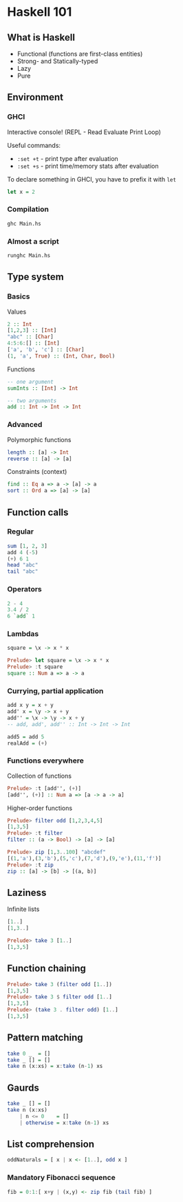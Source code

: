# Haskell 101

## What is Haskell

* Functional (functions are first-class entities)
* Strong- and Statically-typed
* Lazy
* Pure

## Environment
### GHCI
Interactive console! (REPL - Read Evaluate Print Loop)

Useful commands:
* `:set +t` - print type after evaluation
* `:set +s` - print time/memory stats after evaluation

To declare something in GHCI, you have to prefix it with `let`
```haskell
let x = 2
```

### Compilation
```bash
ghc Main.hs
```

### Almost a script
```bash
runghc Main.hs
```

## Type system
### Basics
Values
```haskell
2 :: Int
[1,2,3] :: [Int]
"abc" :: [Char]
4:5:6:[] :: [Int]
['a', 'b', 'c'] :: [Char]
(1, 'a', True) :: (Int, Char, Bool)
```

Functions
```haskell
-- one argument
sumInts :: [Int] -> Int

-- two arguments
add :: Int -> Int -> Int
```

### Advanced
Polymorphic functions
```haskell
length :: [a] -> Int
reverse :: [a] -> [a]
```

Constraints (context)
```haskell
find :: Eq a => a -> [a] -> a
sort :: Ord a => [a] -> [a]
```

## Function calls
### Regular
```haskell
sum [1, 2, 3]
add 4 (-5)
(+) 6 1
head "abc"
tail "abc"
```

### Operators
```haskell
2 - 4
3.4 / 2
6 `add` 1
```

### Lambdas
```haskell
square = \x -> x * x
```
```haskell
Prelude> let square = \x -> x * x
Prelude> :t square
square :: Num a => a -> a
```

### Currying, partial application
```haskell
add x y = x + y
add' x = \y -> x + y
add'' = \x -> \y -> x + y
-- add, add', add'' :: Int -> Int -> Int

add5 = add 5
realAdd = (+)
```

### Functions everywhere
Collection of functions
```haskell
Prelude> :t [add'', (+)]
[add'', (+)] :: Num a => [a -> a -> a]
```

Higher-order functions
```haskell
Prelude> filter odd [1,2,3,4,5]
[1,3,5]
Prelude> :t filter
filter :: (a -> Bool) -> [a] -> [a]
```

```haskell
Prelude> zip [1,3..100] "abcdef"
[(1,'a'),(3,'b'),(5,'c'),(7,'d'),(9,'e'),(11,'f')]
Prelude> :t zip
zip :: [a] -> [b] -> [(a, b)]
```
## Laziness
Infinite lists
```haskell
[1..]
[1,3..]
```
```haskell
Prelude> take 3 [1..]
[1,3,5]
```

## Function chaining
```haskell
Prelude> take 3 (filter odd [1..])
[1,3,5]
Prelude> take 3 $ filter odd [1..]
[1,3,5]
Prelude> (take 3 . filter odd) [1..]
[1,3,5]
```

## Pattern matching
```haskell
take 0 _  = []
take _ [] = []
take n (x:xs) = x:take (n-1) xs
```

## Gaurds
```haskell
take _ [] = []
take n (x:xs)
    | n <= 0    = []
    | otherwise = x:take (n-1) xs
```

## List comprehension
```haskell
oddNaturals = [ x | x <- [1..], odd x ]

```

### Mandatory Fibonacci sequence
```haskell
fib = 0:1:[ x+y | (x,y) <- zip fib (tail fib) ]
```
